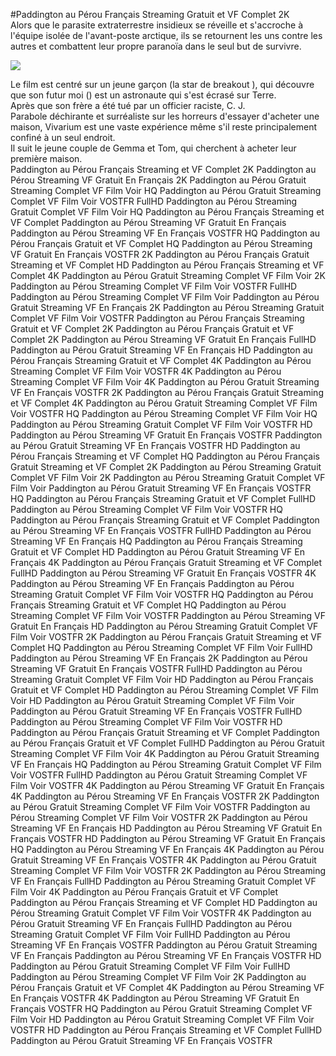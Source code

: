 #Paddington au Pérou Français Streaming Gratuit et VF Complet 2K  
Alors que le parasite extraterrestre insidieux se réveille et s'accroche à l'équipe isolée de l'avant-poste arctique, ils se retournent les uns contre les autres et combattent leur propre paranoïa dans le seul but de survivre.  
  
[![](https://i.imgur.com/qSNzIqt.png)](https://movie.rssnews.media/UTzxzfCPx.php)  
  
Le film est centré sur un jeune garçon (la star de breakout ), qui découvre que son futur moi () est un astronaute qui s'est écrasé sur Terre.  
Après que son frère a été tué par un officier raciste, C. J.  
Parabole déchirante et surréaliste sur les horreurs d'essayer d'acheter une maison, Vivarium est une vaste expérience même s'il reste principalement confiné à un seul endroit.  
Il suit le jeune couple de Gemma et Tom, qui cherchent à acheter leur première maison.  
Paddington au Pérou Français Streaming et VF Complet 2K
Paddington au Pérou Streaming VF Gratuit En Français 2K
Paddington au Pérou Gratuit Streaming Complet VF Film Voir HQ
Paddington au Pérou Gratuit Streaming Complet VF Film Voir VOSTFR FullHD
Paddington au Pérou Streaming Gratuit Complet VF Film Voir HQ
Paddington au Pérou Français Streaming et VF Complet
Paddington au Pérou Streaming VF Gratuit En Français
Paddington au Pérou Streaming VF En Français VOSTFR HQ
Paddington au Pérou Français Gratuit et VF Complet HQ
Paddington au Pérou Streaming VF Gratuit En Français VOSTFR 2K
Paddington au Pérou Français Gratuit Streaming et VF Complet HD
Paddington au Pérou Français Streaming et VF Complet 4K
Paddington au Pérou Gratuit Streaming Complet VF Film Voir 2K
Paddington au Pérou Streaming Complet VF Film Voir VOSTFR FullHD
Paddington au Pérou Streaming Complet VF Film Voir
Paddington au Pérou Gratuit Streaming VF En Français 2K
Paddington au Pérou Streaming Gratuit Complet VF Film Voir VOSTFR
Paddington au Pérou Français Streaming Gratuit et VF Complet 2K
Paddington au Pérou Français Gratuit et VF Complet 2K
Paddington au Pérou Streaming VF Gratuit En Français FullHD
Paddington au Pérou Gratuit Streaming VF En Français HD
Paddington au Pérou Français Streaming Gratuit et VF Complet 4K
Paddington au Pérou Streaming Complet VF Film Voir VOSTFR 4K
Paddington au Pérou Streaming Complet VF Film Voir 4K
Paddington au Pérou Gratuit Streaming VF En Français VOSTFR 2K
Paddington au Pérou Français Gratuit Streaming et VF Complet 4K
Paddington au Pérou Gratuit Streaming Complet VF Film Voir VOSTFR HQ
Paddington au Pérou Streaming Complet VF Film Voir HQ
Paddington au Pérou Streaming Gratuit Complet VF Film Voir VOSTFR HD
Paddington au Pérou Streaming VF Gratuit En Français VOSTFR
Paddington au Pérou Gratuit Streaming VF En Français VOSTFR HD
Paddington au Pérou Français Streaming et VF Complet HQ
Paddington au Pérou Français Gratuit Streaming et VF Complet 2K
Paddington au Pérou Streaming Gratuit Complet VF Film Voir 2K
Paddington au Pérou Streaming Gratuit Complet VF Film Voir
Paddington au Pérou Gratuit Streaming VF En Français VOSTFR HQ
Paddington au Pérou Français Streaming Gratuit et VF Complet FullHD
Paddington au Pérou Streaming Complet VF Film Voir VOSTFR HQ
Paddington au Pérou Français Streaming Gratuit et VF Complet
Paddington au Pérou Streaming VF En Français VOSTFR FullHD
Paddington au Pérou Streaming VF En Français HQ
Paddington au Pérou Français Streaming Gratuit et VF Complet HD
Paddington au Pérou Gratuit Streaming VF En Français 4K
Paddington au Pérou Français Gratuit Streaming et VF Complet FullHD
Paddington au Pérou Streaming VF Gratuit En Français VOSTFR 4K
Paddington au Pérou Streaming VF En Français
Paddington au Pérou Streaming Gratuit Complet VF Film Voir VOSTFR HQ
Paddington au Pérou Français Streaming Gratuit et VF Complet HQ
Paddington au Pérou Streaming Complet VF Film Voir VOSTFR
Paddington au Pérou Streaming VF Gratuit En Français HD
Paddington au Pérou Streaming Gratuit Complet VF Film Voir VOSTFR 2K
Paddington au Pérou Français Gratuit Streaming et VF Complet HQ
Paddington au Pérou Streaming Complet VF Film Voir FullHD
Paddington au Pérou Streaming VF En Français 2K
Paddington au Pérou Streaming VF Gratuit En Français VOSTFR FullHD
Paddington au Pérou Streaming Gratuit Complet VF Film Voir HD
Paddington au Pérou Français Gratuit et VF Complet HD
Paddington au Pérou Streaming Complet VF Film Voir HD
Paddington au Pérou Gratuit Streaming Complet VF Film Voir
Paddington au Pérou Gratuit Streaming VF En Français VOSTFR FullHD
Paddington au Pérou Streaming Complet VF Film Voir VOSTFR HD
Paddington au Pérou Français Gratuit Streaming et VF Complet
Paddington au Pérou Français Gratuit et VF Complet FullHD
Paddington au Pérou Gratuit Streaming Complet VF Film Voir 4K
Paddington au Pérou Gratuit Streaming VF En Français HQ
Paddington au Pérou Streaming Gratuit Complet VF Film Voir VOSTFR FullHD
Paddington au Pérou Gratuit Streaming Complet VF Film Voir VOSTFR 4K
Paddington au Pérou Streaming VF Gratuit En Français 4K
Paddington au Pérou Streaming VF En Français VOSTFR 2K
Paddington au Pérou Gratuit Streaming Complet VF Film Voir VOSTFR
Paddington au Pérou Streaming Complet VF Film Voir VOSTFR 2K
Paddington au Pérou Streaming VF En Français HD
Paddington au Pérou Streaming VF Gratuit En Français VOSTFR HD
Paddington au Pérou Streaming VF Gratuit En Français HQ
Paddington au Pérou Streaming VF En Français 4K
Paddington au Pérou Gratuit Streaming VF En Français VOSTFR 4K
Paddington au Pérou Gratuit Streaming Complet VF Film Voir VOSTFR 2K
Paddington au Pérou Streaming VF En Français FullHD
Paddington au Pérou Streaming Gratuit Complet VF Film Voir 4K
Paddington au Pérou Français Gratuit et VF Complet
Paddington au Pérou Français Streaming et VF Complet HD
Paddington au Pérou Streaming Gratuit Complet VF Film Voir VOSTFR 4K
Paddington au Pérou Gratuit Streaming VF En Français FullHD
Paddington au Pérou Streaming Gratuit Complet VF Film Voir FullHD
Paddington au Pérou Streaming VF En Français VOSTFR
Paddington au Pérou Gratuit Streaming VF En Français
Paddington au Pérou Streaming VF En Français VOSTFR HD
Paddington au Pérou Gratuit Streaming Complet VF Film Voir FullHD
Paddington au Pérou Streaming Complet VF Film Voir 2K
Paddington au Pérou Français Gratuit et VF Complet 4K
Paddington au Pérou Streaming VF En Français VOSTFR 4K
Paddington au Pérou Streaming VF Gratuit En Français VOSTFR HQ
Paddington au Pérou Gratuit Streaming Complet VF Film Voir HD
Paddington au Pérou Gratuit Streaming Complet VF Film Voir VOSTFR HD
Paddington au Pérou Français Streaming et VF Complet FullHD
Paddington au Pérou Gratuit Streaming VF En Français VOSTFR